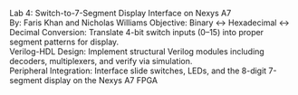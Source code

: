 Lab 4: Switch-to-7-Segment Display Interface on Nexys A7  
By: Faris Khan and Nicholas Williams
Objective: Binary ↔ Hexadecimal ↔ Decimal Conversion: Translate 4-bit switch inputs (0–15) into proper segment patterns for display.   
Verilog-HDL Design: Implement structural Verilog modules including decoders, multiplexers, and verify via simulation.  
Peripheral Integration: Interface slide switches, LEDs, and the 8-digit 7-segment display on the Nexys A7 FPGA  
